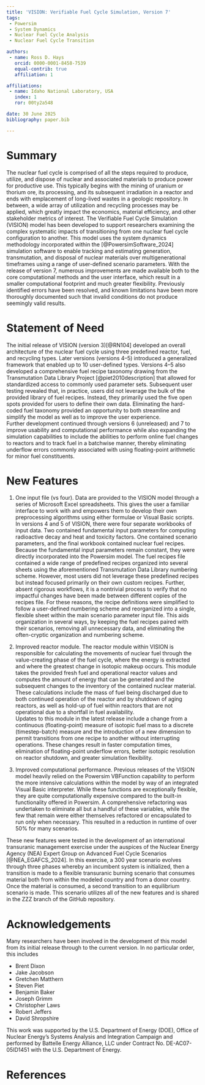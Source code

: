 ```yaml
---
title: 'VISION: Verifiable Fuel Cycle Simulation, Version 7'
tags:
 - Powersim
 - System Dynamics
 - Nuclear Fuel Cycle Analysis
 - Nuclear Fuel Cycle Transition

authors:
 - name: Ross D. Hays
   orcid: 0000-0001-8458-7539
   equal-contrib: true
   affiliation: 1

affiliations:
 - name: Idaho National Laboratory, USA
   index: 1
   ror: 00ty2a548

date: 30 June 2025
bibliography: paper.bib

---
```

# Summary
The nuclear fuel cycle is comprised of all the steps required to produce, utilize, and dispose of nuclear and associated materials to produce power for productive use.  This typically begins with the mining of uranium or thorium ore, its processing, and its subsequent irradiation in a reactor and ends with emplacement of long-lived wastes in a geologic repository.  In between, a wide array of utilization and recycling processes may be applied, which greatly impact the economics, material efficiency, and other stakeholder metrics of interest.  The Verifiable Fuel Cycle Simulation (VISION) model has been developed to support researchers examining the complex systematic impacts of transitioning from one nuclear fuel cycle configuration to another.  This model uses the system dynamics methodology incorporated within the [@PowersimSoftware_2024] simulation software to enable tracking and estimating generation, transmutation, and disposal of nuclear materials over multigenerational timeframes using a range of user-defined scenario parameters. With the release of version 7, numerous improvements are made available both to the core computational methods and the user interface, which result in a smaller computational footprint and much greater flexibility.  Previously identified errors have been resolved, and known limitations have been more thoroughly documented such that invalid conditions do not produce seemingly valid results.

# Statement of Need
The initial release of VISION (version 3)[@RN104] developed an overall architecture of the nuclear fuel cycle using three predefined reactor, fuel, and recycling types. Later versions (versions 4–5) introduced a generalized framework that enabled up to 10 user-defined types.  Versions 4–5 also developed a comprehensive fuel recipe taxonomy drawing from the Transmutation Data Library Project [@piet2010description] that allowed for standardized access to commonly used parameter sets.
Subsequent user testing revealed that, in practice, users did not leverage the bulk of the provided library of fuel recipes.  Instead, they primarily used the five open spots provided for users to define their own data.  Eliminating the hard-coded fuel taxonomy provided an opportunity to both streamline and simplify the model as well as to improve the user experience.  
Further development continued through versions 6 (unreleased) and 7 to improve usability and computational performance while also expanding the simulation capabilities to include the abilities to perform online fuel changes to reactors and to track fuel in a batchwise manner, thereby eliminating underflow errors commonly associated with using floating-point arithmetic for minor fuel constituents.

# New Features

1. One input file (vs four).
Data are provided to the VISION model through a series of Microsoft Excel spreadsheets.  This gives the user a familiar interface to work with and empowers them to develop their own preprocessing algorithms using either formulae or Visual Basic scripts.  In versions 4 and 5 of VISION, there were four separate workbooks of input data.  Two contained fundamental input parameters for computing radioactive decay and heat and toxicity factors.  One contained scenario parameters, and the final workbook contained nuclear fuel recipes.  Because the fundamental input parameters remain constant, they were directly incorporated into the Powersim model.  The fuel recipes file contained a wide range of predefined recipes organized into several sheets using the aforementioned Transmutation Data Library numbering scheme.  However, most users did not leverage these predefined recipes but instead focused primarily on their own custom recipes.  Further, absent rigorous workflows, it is a nontrivial process to verify that no impactful changes have been made between different copies of the recipes file.  For these reasons, the recipe definitions were simplified to follow a user-defined numbering scheme and reorganized into a single, flexible sheet within the main scenario parameter input file.  This aids organization in several ways, by keeping the fuel recipes paired with their scenarios, removing all unnecessary data, and eliminating the often-cryptic organization and numbering scheme.

2. Improved reactor module.
 The reactor module within VISION is responsible for calculating the movements of nuclear fuel through the value-creating phase of the fuel cycle, where the energy is extracted and where the greatest change in isotopic makeup occurs.  This module takes the provided fresh fuel and operational reactor values and computes the amount of energy that can be generated and the subsequent changes to the inventory of the contained nuclear material.  These calculations include the mass of fuel being discharged due to both continued operation of the reactor and by shutdown of aging reactors, as well as hold-up of fuel within reactors that are not operational due to a shortfall in fuel availability.  
Updates to this module in the latest release include a change from a continuous (floating-point) measure of isotopic fuel mass to a discrete (timestep-batch) measure and the introduction of a new dimension to permit transitions from one recipe to another without interrupting operations.  These changes result in faster computation times, elimination of floating-point underflow errors, better isotopic resolution on reactor shutdown, and greater simulation flexibility.
 
3. Improved computational performance.
Previous releases of the VISION model heavily relied on the Powersim VBFunction capability to perform the more intensive calculations within the model by way of an integrated Visual Basic interpreter.  While these functions are exceptionally flexible, they are quite computationally expensive compared to the built-in functionality offered in Powersim.  A comprehensive refactoring was undertaken to eliminate all but a handful of these variables, while the few that remain were either themselves refactored or encapsulated to run only when necessary.  This resulted in a reduction in runtime of over 50% for many scenarios.

These new features were tested in the development of an international transuranic management exercise under the auspices of the Nuclear Energy Agency (NEA) Expert Group on Advanced Fuel Cycle Scenarios [@NEA_EGAFCS_2024].  In this exercise, a 300 year scenario evolves through three phases whereby an incumbent system is initialized, then a transition is made to a flexible transuranic burning scenario that consumes material both from within the modeled country and from a donor country.  Once the material is consumed, a second transition to an equilibrium scenario is made.  This scenario utilizes all of the new features and is shared in the ZZZ branch of the GitHub repository.


# Acknowledgements
Many researchers have been involved in the development of this model from its initial release through to the current version.  In no particular order, this includes 
 - Brent Dixon
 - Jake Jacobson
 - Gretchen Matthern
 - Steven Piet
 - Benjamin Baker
 - Joseph Grimm
 - Christopher Laws
 - Robert Jeffers
 - David Shropshire

 This work was supported by the U.S. Department of Energy (DOE), Office of Nuclear Energy’s Systems Analysis and Integration Campaign and performed by Battelle Energy Alliance, LLC under Contract No. DE-AC07-05ID1451 with the U.S. Department of Energy.

 # References
